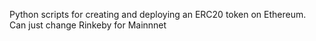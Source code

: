 Python scripts for creating and deploying an ERC20 token on Ethereum.
Can just change Rinkeby for Mainnnet
